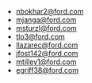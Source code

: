- nbokhar2@ford.com
- mjanga@ford.com
- msturzl@ford.com
- tlo3@ford.com
- llazarec@ford.com
- jfost142@ford.com
- mtilley1@ford.com
- egriff38@ford.com